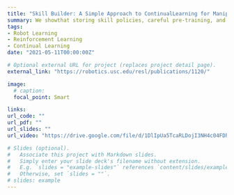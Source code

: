 ```yaml
---
title: "Skill Builder: A Simple Approach to ContinualLearning for Manipulation"
summary: We showthat storing skill policies, careful pre-training, and fine-tuning with on-policy re-inforcement learning (RL), are sufficient for building a continual manipulationskill learner.
tags:
- Robot Learning
- Reinforcement Learning
- Continual Learning
date: "2021-05-11T00:00:00Z"

# Optional external URL for project (replaces project detail page).
external_link: "https://robotics.usc.edu/resl/publications/1120/"

image:
  # caption: 
  focal_point: Smart

links:
url_code: ""
url_pdf: ""
url_slides: ""
url_video: "https://drive.google.com/file/d/1DlIpUa5TcaRLDojI3NH4c04FDhaqfKJ9/view"

# Slides (optional).
#   Associate this project with Markdown slides.
#   Simply enter your slide deck's filename without extension.
#   E.g. `slides = "example-slides"` references `content/slides/example-slides.md`.
#   Otherwise, set `slides = ""`.
# slides: example
---
```

